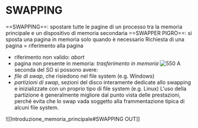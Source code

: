 # SWAPPING
==SWAPPING==: spostare tutte le pagine di un processo tra la memoria principale e un dispositivo di memoria secondaria
==SWAPPER PIGRO==: si sposta una pagina in memoria solo quando è necessario
Richiesta di una pagina = riferimento alla pagina
- riferimento non valido: _abort_
- pagina non presente in memoria: _trasferimento in memoria_
![550](swapping.png)
A seconda del SO si possono avere:
- _file di swap_, che risiedono nel file system (e.g. Windows)
- _partizioni di swap_, sezioni del disco interamente dedicate allo swapping e inizializzate con un proprio tipo di file system (e.g. Linux)
L'uso della partizione è generalmente migliore dal punto vista delle prestazioni, perché evita che lo swap vada soggetto alla frammentazione tipica di alcuni file system.

![[Introduzione_memoria_principale#SWAPPING OUT]]